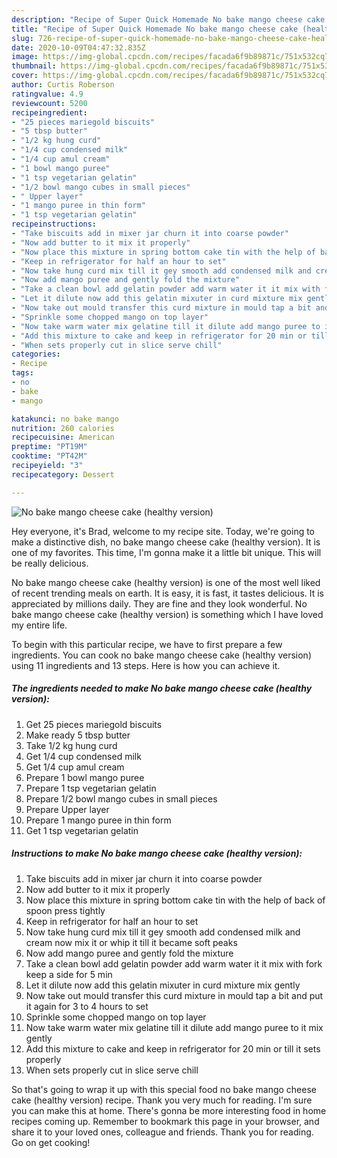 ```yaml
---
description: "Recipe of Super Quick Homemade No bake mango cheese cake (healthy version)"
title: "Recipe of Super Quick Homemade No bake mango cheese cake (healthy version)"
slug: 726-recipe-of-super-quick-homemade-no-bake-mango-cheese-cake-healthy-version
date: 2020-10-09T04:47:32.835Z
image: https://img-global.cpcdn.com/recipes/facada6f9b89871c/751x532cq70/no-bake-mango-cheese-cake-healthy-version-recipe-main-photo.jpg
thumbnail: https://img-global.cpcdn.com/recipes/facada6f9b89871c/751x532cq70/no-bake-mango-cheese-cake-healthy-version-recipe-main-photo.jpg
cover: https://img-global.cpcdn.com/recipes/facada6f9b89871c/751x532cq70/no-bake-mango-cheese-cake-healthy-version-recipe-main-photo.jpg
author: Curtis Roberson
ratingvalue: 4.9
reviewcount: 5200
recipeingredient:
- "25 pieces mariegold biscuits"
- "5 tbsp butter"
- "1/2 kg hung curd"
- "1/4 cup condensed milk"
- "1/4 cup amul cream"
- "1 bowl mango puree"
- "1 tsp vegetarian gelatin"
- "1/2 bowl mango cubes in small pieces"
- " Upper layer"
- "1 mango puree in thin form"
- "1 tsp vegetarian gelatin"
recipeinstructions:
- "Take biscuits add in mixer jar churn it into coarse powder"
- "Now add butter to it mix it properly"
- "Now place this mixture in spring bottom cake tin with the help of back of spoon press tightly"
- "Keep in refrigerator for half an hour to set"
- "Now take hung curd mix till it gey smooth add condensed milk and cream now mix it or whip it till it became soft peaks"
- "Now add mango puree and gently fold the mixture"
- "Take a clean bowl add gelatin powder add warm water it it mix with fork keep a side for 5 min"
- "Let it dilute now add this gelatin mixuter in curd mixture mix gently"
- "Now take out mould transfer this curd mixture in mould tap a bit and put it again for 3 to 4 hours to set"
- "Sprinkle some chopped mango on top layer"
- "Now take warm water mix gelatine till it dilute add mango puree to it mix gently"
- "Add this mixture to cake and keep in refrigerator for 20 min or till it sets properly"
- "When sets properly cut in slice serve chill"
categories:
- Recipe
tags:
- no
- bake
- mango

katakunci: no bake mango 
nutrition: 260 calories
recipecuisine: American
preptime: "PT19M"
cooktime: "PT42M"
recipeyield: "3"
recipecategory: Dessert

---
```



![No bake mango cheese cake (healthy version)](https://img-global.cpcdn.com/recipes/facada6f9b89871c/751x532cq70/no-bake-mango-cheese-cake-healthy-version-recipe-main-photo.jpg)

Hey everyone, it's Brad, welcome to my recipe site. Today, we're going to make a distinctive dish, no bake mango cheese cake (healthy version). It is one of my favorites. This time, I'm gonna make it a little bit unique. This will be really delicious.



No bake mango cheese cake (healthy version) is one of the most well liked of recent trending meals on earth. It is easy, it is fast, it tastes delicious. It is appreciated by millions daily. They are fine and they look wonderful. No bake mango cheese cake (healthy version) is something which I have loved my entire life.


To begin with this particular recipe, we have to first prepare a few ingredients. You can cook no bake mango cheese cake (healthy version) using 11 ingredients and 13 steps. Here is how you can achieve it.

<!--inarticleads1-->

##### The ingredients needed to make No bake mango cheese cake (healthy version):

1. Get 25 pieces mariegold biscuits
1. Make ready 5 tbsp butter
1. Take 1/2 kg hung curd
1. Get 1/4 cup condensed milk
1. Get 1/4 cup amul cream
1. Prepare 1 bowl mango puree
1. Prepare 1 tsp vegetarian gelatin
1. Prepare 1/2 bowl mango cubes in small pieces
1. Prepare  Upper layer
1. Prepare 1 mango puree in thin form
1. Get 1 tsp vegetarian gelatin




<!--inarticleads2-->

##### Instructions to make No bake mango cheese cake (healthy version):

1. Take biscuits add in mixer jar churn it into coarse powder
1. Now add butter to it mix it properly
1. Now place this mixture in spring bottom cake tin with the help of back of spoon press tightly
1. Keep in refrigerator for half an hour to set
1. Now take hung curd mix till it gey smooth add condensed milk and cream now mix it or whip it till it became soft peaks
1. Now add mango puree and gently fold the mixture
1. Take a clean bowl add gelatin powder add warm water it it mix with fork keep a side for 5 min
1. Let it dilute now add this gelatin mixuter in curd mixture mix gently
1. Now take out mould transfer this curd mixture in mould tap a bit and put it again for 3 to 4 hours to set
1. Sprinkle some chopped mango on top layer
1. Now take warm water mix gelatine till it dilute add mango puree to it mix gently
1. Add this mixture to cake and keep in refrigerator for 20 min or till it sets properly
1. When sets properly cut in slice serve chill




So that's going to wrap it up with this special food no bake mango cheese cake (healthy version) recipe. Thank you very much for reading. I'm sure you can make this at home. There's gonna be more interesting food in home recipes coming up. Remember to bookmark this page in your browser, and share it to your loved ones, colleague and friends. Thank you for reading. Go on get cooking!
